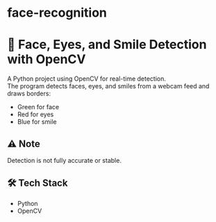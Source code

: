 # face-recognition
# 👀 Face, Eyes, and Smile Detection with OpenCV

A Python project using OpenCV for real-time detection.  
The program detects faces, eyes, and smiles from a webcam feed and draws borders:
- Green for face  
- Red for eyes  
- Blue for smile  

## ⚠️ Note
Detection is not fully accurate or stable.  

## 🛠️ Tech Stack
- Python  
- OpenCV
